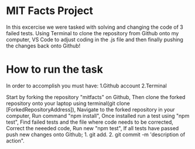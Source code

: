 # MIT Facts Project
In this excercise we were tasked with solving and changing the code of 3 failed tests. Using Terminal to clone the repository from Github onto my computer, VS Code to adjust coding in the .js file and then finally pushing the changes back onto Github! 
<h1>How to run the task</h1>
<p>
  In order to accomplish you must have:
  1.Github account
  2.Terminal

  Start by forking the repository "mitfacts" on Github, Then clone the forked repository onto your laptop using terminal(git clone [ForkedRepositoryAddress]), Navigate to the forked repository in your computer, Run command "npm install", Once installed run a test using "npm test", Find failed tests and the file where code needs to be corrected, Correct the neeeded code, Run new "npm test", If all tests have passed push new changes onto Github; 1. git add. 2. git commit -m 'description of action".
</p>
